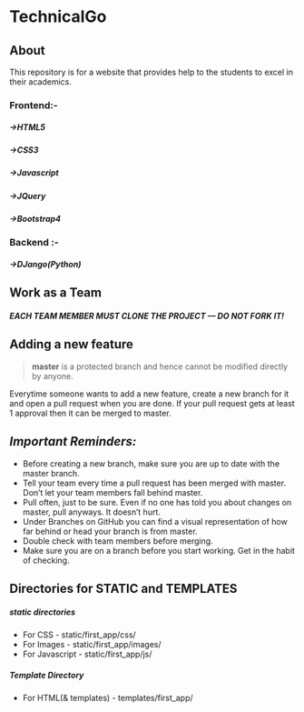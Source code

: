 # TechnicalGo


## About
This repository is for a website that provides help to the students to excel in their academics.

### Frontend:-
##### ->HTML5
##### ->CSS3
##### ->Javascript
##### ->JQuery
##### ->Bootstrap4

### Backend :-
##### ->DJango(Python)


## Work as a Team
##### _EACH TEAM MEMBER MUST CLONE THE PROJECT — DO NOT FORK IT!_


## Adding a new feature

> **master** is a protected branch and hence cannot be modified directly by anyone.

Everytime someone wants to add a new feature, create a new branch for it and open a pull request when you are done.
If your pull request gets at least 1 approval then it can be merged to master.


## _Important Reminders:_

* Before creating a new branch, make sure you are up to date with the master branch.
* Tell your team every time a pull request has been merged with master. Don’t let your team members fall behind master.
* Pull often, just to be sure. Even if no one has told you about changes on master, pull anyways. It doesn’t hurt.
* Under Branches on GitHub you can find a visual representation of how far behind or head your branch is from master.
* Double check with team members before merging.
* Make sure you are on a branch before you start working. Get in the habit of checking.

## Directories for STATIC and TEMPLATES

##### _static directories_
* For CSS - static/first_app/css/
* For Images - static/first_app/images/
* For Javascript - static/first_app/js/

##### _Template Directory_
* For HTML(& templates) - templates/first_app/
